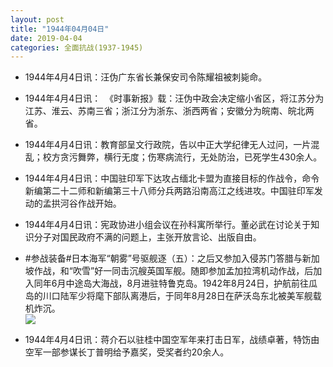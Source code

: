 ```yaml
---
layout: post
title: "1944年04月04日"
date: 2019-04-04
categories: 全面抗战(1937-1945)
---
```


<meta name="referrer" content="no-referrer" />

- 1944年4月4日讯：汪伪广东省长兼保安司令陈耀祖被刺毙命。 

- 1944年4月4日讯：　《时事新报》载：汪伪中政会决定缩小省区，将江苏分为江苏、淮云、苏南三省；浙江分为浙东、浙西两省；安徽分为皖南、皖北两省。 

- 1944年4月4日讯：教育部呈文行政院，告以中正大学纪律无人过问，一片混乱；校方贪污舞弊，横行无度；伤寒病流行，无处防治，已死学生430余人。 

- 1944年4月4日讯：中国驻印军下达攻占缅北卡盟为直接目标的作战令，命令新编第二十二师和新编第三十八师分兵两路沿南高江之线进攻。中国驻印军发动的孟拱河谷作战开始。 

- 1944年4月4日讯：宪政协进小组会议在孙科寓所举行。董必武在讨论关于知识分子对国民政府不满的问题上，主张开放言论、出版自由。 

- #参战装备#日本海军“朝雾”号驱舰逐（五）：之后又参加入侵苏门答腊与新加坡作战，和“吹雪”好一同击沉艘英国军舰。随即参加孟加拉湾机动作战，后加入同年6月中途岛大海战，8月进驻特鲁克岛。1942年8月24日，护航前往瓜岛的川口陆军少将麾下部队离港后，于同年8月28日在萨沃岛东北被美军舰载机炸沉。 <br/><img src="https://wx1.sinaimg.cn/large/aca367d8ly1g1qdedios4j20dc0a0jtb.jpg" />

- 1944年4月4日讯：蒋介石以驻桂中国空军年来打击日军，战绩卓著，特饬由空军一部参谋长丁普明给予嘉奖，受奖者约20余人。 

